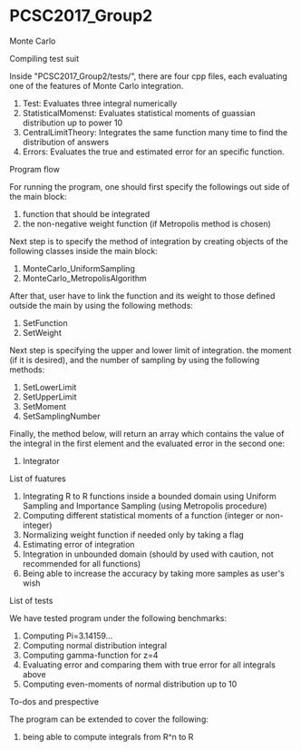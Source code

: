 # PCSC2017_Group2
Monte Carlo 

Compiling test suit

Inside "PCSC2017_Group2/tests/", there are four cpp files, each evaluating one of the features of Monte Carlo integration.
1. Test: Evaluates three integral numerically
2. StatisticalMomenst: Evaluates statistical moments of guassian distribution up to power 10
3. CentralLimitTheory: Integrates the same function many time to find the distribution of answers
4. Errors: Evaluates the true and estimated error for an specific function.


Program flow

For running the program, one should first specify the followings out side of the main block:
1. function that should be integrated
2. the non-negative weight function (if Metropolis method is chosen)

Next step is to specify the method of integration by creating objects of the following classes inside the main block:
1. MonteCarlo_UniformSampling
2. MonteCarlo_MetropolisAlgorithm

After that, user have to link the function and its weight to those defined outside the main by using the following methods:
1. SetFunction
2. SetWeight

Next step is specifying the upper and lower limit of integration. the moment (if it is desired), and the number of sampling by using the following methods:
1. SetLowerLimit
2. SetUpperLimit
3. SetMoment
4. SetSamplingNumber

Finally, the method below, will return an array which contains the value of the integral in the first element and the evaluated error in the second one:
1. Integrator


List of fuatures

1. Integrating R to R functions inside a bounded domain using Uniform Sampling and Importance Sampling (using Metropolis procedure)
2. Computing different statistical moments of a function (integer or non-integer)
3. Normalizing weight function if needed only by taking a flag
4. Estimating error of integration
5. Integration in unbounded domain (should by used with caution, not recommended for all functions)
6. Being able to increase the accuracy by taking more samples as user's wish


List of tests

We have tested program under the following benchmarks:
1. Computing Pi=3.14159...
2. Computing normal distribution integral
3. Computing gamma-function for z=4
4. Evaluating error and comparing them with true error for all integrals above
5. Computing even-moments of normal distribution up to 10


To-dos and prespective

The program can be extended to cover the following:

1. being able to compute integrals from R^n to R


